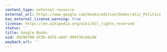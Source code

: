 ```yaml
---
content_type: external-resource
external_url: https://www.google.com/books/edition/Democratic_Politics_in_the_European_Parl/aSDg5RV5_w4C?hl=en&gbpv=1
has_external_license_warning: true
license: https://en.wikipedia.org/wiki/All_rights_reserved
status: ''
title: Google Books
uid: d929bf00-df3b-4d7d-a607-999f36cbbc8d
wayback_url: ''
---
```

